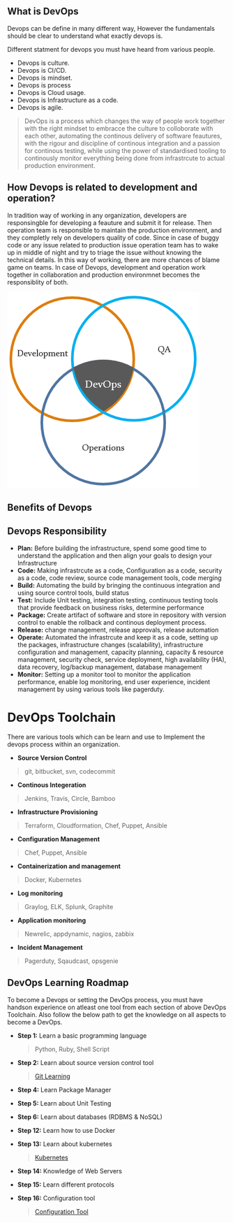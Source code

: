 ## What is DevOps

Devops can be define in many different way, However the fundamentals should be clear to understand what exactly devops is.

Different statment for devops you must have heard from various people.

- Devops is culture.
- Devops is CI/CD.
- Devops is mindset.
- Devops is process
- Devops is Cloud usage.
- Devops is Infrastructure as a code.
- Devops is agile.

> DevOps is a process which changes the way of people work together with the right mindset to embracce the culture to colloborate with each other, automating the continous delivery of software feautures, with the rigour and discipline of continous integration and a passion for continous testing, while using the power of standardised tooling to continously monitor everything being done from infrastrcute to actual production environment.

## How Devops is related to development and operation?

In tradition way of working in any organization, developers are responsingble for developing a feauture and submit it for release.
Then operation team is responsible to maintain the production environment, and they completly rely on developers quality of code. Since in case of buggy code or any issue related to production issue operation team has to wake up in middle of night and try to triage the issue without knowing the technical details.
In this way of working, there are more chances of blame game on teams.
In case of Devops, development and operation work together in collaboration and production environmnet becomes the responsiblity of both.

![DevOps](./docs/images/devops.png)


## Benefits of Devops

## Devops Responsibility

- **Plan:** Before building the infrastructure, spend some good time to understand the application and then align your goals to design your Infrastructure
- **Code:** Making infrastrcute as a code, Configuration as a code, security as a code, code review, source code management tools, code merging
- **Build:** Automating the build by bringing the continuous integration and using source control tools, build status
- **Test:** Include Unit testing, integration testing, continuous testing tools that provide feedback on business risks, determine performance
- **Package:** Create artifact of software and store in repository with version control to enable the rollback and continous deployment process.
- **Release:** change management, release approvals, release automation
- **Operate:** Automated the infrastrcute and keep it as a code, setting up the packages, infrastructure changes (scalability), infrastructure configuration and management, capacity planning, capacity & resource management, security check, service deployment, high availability (HA), data recovery, log/backup management, database management
- **Monitor:** Setting up a monitor tool to monitor the application performance, enable log monitoring, end user experience, incident management by using various tools like  pagerduty.

# DevOps Toolchain
There are various tools which can be learn and use to Implement the devops process within an organization.
- **Source Version Control**
> git, bitbucket, svn, codecommit
- **Continous Integeration**
> Jenkins, Travis, Circle, Bamboo
- **Infrastructure Provisioning**
> Terraform, Cloudformation, Chef, Puppet, Ansible
- **Configuration Management**
> Chef, Puppet, Ansible
- **Containerization and management**
> Docker, Kubernetes
- **Log monitoring**
> Graylog, ELK, Splunk, Graphite
- **Application monitoring**
> Newrelic, appdynamic, nagios, zabbix
- **Incident Management**
> Pagerduty, Sqaudcast, opsgenie

## DevOps Learning Roadmap
To become a Devops  or setting the DevOps process, you must have handson experience on atleast one tool from each section of above DevOps Toolchain.
Also follow the below path to get the knowledge on all aspects to become a DevOps.


- **Step 1:** Learn a basic programming language

    > Python, Ruby, Shell Script

- **Step 2:** Learn about source version control tool

    >[Git Learning](https://github.com/mattyait/devops_learning/blob/master/git/README.md)

- **Step 4:** Learn Package Manager

- **Step 5:** Learn about Unit Testing

- **Step 6:** Learn about databases (RDBMS & NoSQL)

- **Step 12:** Learn how to use Docker

- **Step 13:** Learn about kubernetes

    >[Kubernetes](https://github.com/mattyait/devops_learning/blob/master/kubernetes/README.md)

- **Step 14:** Knowledge of Web Servers

- **Step 15:** Learn different protocols

- **Step 16:** Configuration tool

    >[Configuration Tool](https://github.com/mattyait/devops_learning/blob/master/ConfigurationTool/README.md)
